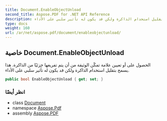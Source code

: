 ```yaml
---
title: Document.EnableObjectUnload
second_title: Aspose.PDF for .NET API Reference
description: خاصية الوثيقة. الحصول على أو تعيين علامة تمكّن الوثيقة من أن يتم تفريغها جزئيًا من الذاكرة. هذا يسمح بتقليل استخدام الذاكرة ولكن قد يكون له تأثير سلبي على الأداء
type: docs
weight: 160
url: /ar/net/aspose.pdf/document/enableobjectunload/
---
```

## خاصية Document.EnableObjectUnload

الحصول على أو تعيين علامة تمكّن الوثيقة من أن يتم تفريغها جزئيًا من الذاكرة. هذا يسمح بتقليل استخدام الذاكرة ولكن قد يكون له تأثير سلبي على الأداء.

```csharp
public bool EnableObjectUnload { get; set; }
```

### انظر أيضًا

* class [Document](../)
* namespace [Aspose.Pdf](../../../aspose.pdf/)
* assembly [Aspose.PDF](../../../)